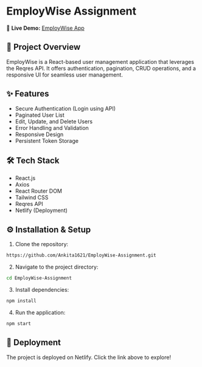 # EmployWise Assignment

🚀 **Live Demo:** [EmployWise App](https://employwiseassgn.netlify.app/)

## 📜 Project Overview
EmployWise is a React-based user management application that leverages the Reqres API. It offers authentication, pagination, CRUD operations, and a responsive UI for seamless user management.

## ✨ Features
- Secure Authentication (Login using API)
- Paginated User List
- Edit, Update, and Delete Users
- Error Handling and Validation
- Responsive Design
- Persistent Token Storage

## 🛠 Tech Stack
- React.js
- Axios
- React Router DOM
- Tailwind CSS
- Reqres API
- Netlify (Deployment)

## ⚙️ Installation & Setup
1. Clone the repository:
```bash
https://github.com/Ankita1621/EmployWise-Assignment.git
```
2. Navigate to the project directory:
```bash
cd EmployWise-Assignment
```
3. Install dependencies:
```bash
npm install
```
4. Run the application:
```bash
npm start
```

## 🚀 Deployment
The project is deployed on Netlify. Click the link above to explore!




